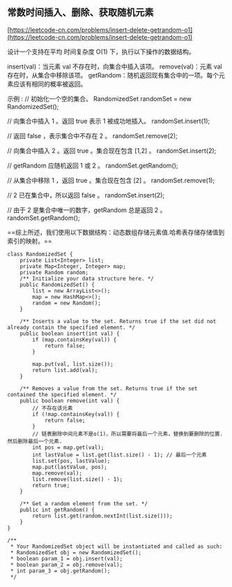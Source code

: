 ## 常数时间插入、删除、获取随机元素
[https://leetcode-cn.com/problems/insert-delete-getrandom-o1](https://leetcode-cn.com/problems/insert-delete-getrandom-o1)

设计一个支持在平均 时间复杂度 O(1) 下，执行以下操作的数据结构。

insert(val)：当元素 val 不存在时，向集合中插入该项。
remove(val)：元素 val 存在时，从集合中移除该项。
getRandom：随机返回现有集合中的一项。每个元素应该有相同的概率被返回。

示例 :
// 初始化一个空的集合。
RandomizedSet randomSet = new RandomizedSet();

// 向集合中插入 1 。返回 true 表示 1 被成功地插入。
randomSet.insert(1);

// 返回 false ，表示集合中不存在 2 。
randomSet.remove(2);

// 向集合中插入 2 。返回 true 。集合现在包含 [1,2] 。
randomSet.insert(2);

// getRandom 应随机返回 1 或 2 。
randomSet.getRandom();

// 从集合中移除 1 ，返回 true 。集合现在包含 [2] 。
randomSet.remove(1);

// 2 已在集合中，所以返回 false 。
randomSet.insert(2);

// 由于 2 是集合中唯一的数字，getRandom 总是返回 2 。
randomSet.getRandom();

==综上所述，我们使用以下数据结构：动态数组存储元素值.哈希表存储存储值到索引的映射。==

```
class RandomizedSet {
    private List<Integer> list;
    private Map<Integer, Integer> map;
    private Random random;
    /** Initialize your data structure here. */
    public RandomizedSet() {
        list = new ArrayList<>();
        map = new HashMap<>();
        random = new Random();
    }
    
    /** Inserts a value to the set. Returns true if the set did not already contain the specified element. */
    public boolean insert(int val) {
        if (map.containsKey(val)) {
            return false;
        }

        map.put(val, list.size());
        return list.add(val);
    }
    
    /** Removes a value from the set. Returns true if the set contained the specified element. */
    public boolean remove(int val) {
        // 不存在该元素
        if (!map.containsKey(val)) {
            return false;
        }
        // 链表删除中间元素不是o(1)，所以需要将最后一个元素，替换到要删除的位置. 然后删除最后一个元素.
        int pos = map.get(val);
        int lastValue = list.get(list.size() - 1); // 最后一个元素
        list.set(pos, lastValue);
        map.put(lastValue, pos);
        map.remove(val);
        list.remove(list.size() - 1);
        return true;
    }
    
    /** Get a random element from the set. */
    public int getRandom() {
        return list.get(random.nextInt(list.size()));
    }
}

/**
 * Your RandomizedSet object will be instantiated and called as such:
 * RandomizedSet obj = new RandomizedSet();
 * boolean param_1 = obj.insert(val);
 * boolean param_2 = obj.remove(val);
 * int param_3 = obj.getRandom();
 */
 ```
